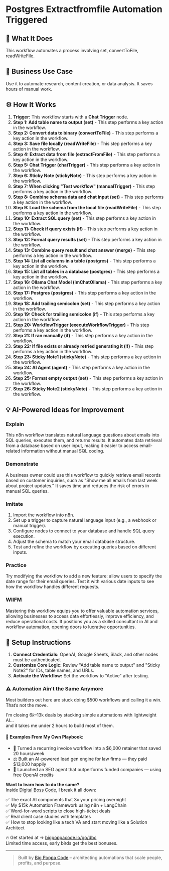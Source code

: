 # Postgres Extractfromfile Automation Triggered

## 🚀 What It Does
This workflow automates a process involving set, convertToFile, readWriteFile.

## 💼 Business Use Case
Use it to automate research, content creation, or data analysis. It saves hours of manual work.

## ⚙️ How It Works
1.  **Trigger:** This workflow starts with a **Chat Trigger** node.
2. **Step 1: Add table name to output (set)** - This step performs a key action in the workflow.
3. **Step 2: Convert data to binary (convertToFile)** - This step performs a key action in the workflow.
4. **Step 3: Save file locally (readWriteFile)** - This step performs a key action in the workflow.
5. **Step 4: Extract data from file (extractFromFile)** - This step performs a key action in the workflow.
6. **Step 5: Chat Trigger (chatTrigger)** - This step performs a key action in the workflow.
7. **Step 6: Sticky Note (stickyNote)** - This step performs a key action in the workflow.
8. **Step 7: When clicking "Test workflow" (manualTrigger)** - This step performs a key action in the workflow.
9. **Step 8: Combine schema data and chat input (set)** - This step performs a key action in the workflow.
10. **Step 9: Load the schema from the local file (readWriteFile)** - This step performs a key action in the workflow.
11. **Step 10: Extract SQL query (set)** - This step performs a key action in the workflow.
12. **Step 11: Check if query exists (if)** - This step performs a key action in the workflow.
13. **Step 12: Format query results (set)** - This step performs a key action in the workflow.
14. **Step 13: Combine query result and chat answer (merge)** - This step performs a key action in the workflow.
15. **Step 14: List all columns in a table (postgres)** - This step performs a key action in the workflow.
16. **Step 15: List all tables in a database (postgres)** - This step performs a key action in the workflow.
17. **Step 16: Ollama Chat Model (lmChatOllama)** - This step performs a key action in the workflow.
18. **Step 17: Postgres (postgres)** - This step performs a key action in the workflow.
19. **Step 18: Add trailing semicolon (set)** - This step performs a key action in the workflow.
20. **Step 19: Check for trailing semicolon (if)** - This step performs a key action in the workflow.
21. **Step 20: WorkflowTrigger (executeWorkflowTrigger)** - This step performs a key action in the workflow.
22. **Step 21: If ran manually (if)** - This step performs a key action in the workflow.
23. **Step 22: If file exists or already retried generating it (if)** - This step performs a key action in the workflow.
24. **Step 23: Sticky Note1 (stickyNote)** - This step performs a key action in the workflow.
25. **Step 24: AI Agent (agent)** - This step performs a key action in the workflow.
26. **Step 25: Format empty output (set)** - This step performs a key action in the workflow.
27. **Step 26: Sticky Note2 (stickyNote)** - This step performs a key action in the workflow.

## 💡 AI-Powered Ideas for Improvement
### Explain
This n8n workflow translates natural language questions about emails into SQL queries, executes them, and returns results. It automates data retrieval from a database based on user input, making it easier to access email-related information without manual SQL coding.

### Demonstrate
A business owner could use this workflow to quickly retrieve email records based on customer inquiries, such as "Show me all emails from last week about project updates." It saves time and reduces the risk of errors in manual SQL queries.

### Imitate
1. Import the workflow into n8n.
2. Set up a trigger to capture natural language input (e.g., a webhook or manual trigger).
3. Configure nodes to connect to your database and handle SQL query execution.
4. Adjust the schema to match your email database structure.
5. Test and refine the workflow by executing queries based on different inputs.

### Practice
Try modifying the workflow to add a new feature: allow users to specify the date range for their email queries. Test it with various date inputs to see how the workflow handles different requests.

### WIIFM
Mastering this workflow equips you to offer valuable automation services, allowing businesses to access data effortlessly, improve efficiency, and reduce operational costs. It positions you as a skilled consultant in AI and workflow automation, opening doors to lucrative opportunities.

## 🔧 Setup Instructions
1. **Connect Credentials:** OpenAI, Google Sheets, Slack, and other nodes must be authenticated.
2. **Customize Core Logic:** Review "Add table name to output" and "Sticky Note2" for IDs, table names, and URLs.
3. **Activate the Workflow:** Set the workflow to "Active" after testing.

### ⚠️ Automation Ain’t the Same Anymore

Most builders out here are stuck doing $500 workflows and calling it a win.  
That’s not the move.  

I'm closing $6k–$13k deals by stacking simple automations with lightweight AI...  
and it takes me under 2 hours to build most of them.

#### 🧠 Examples From My Own Playbook:
- 🔁 Turned a recurring invoice workflow into a $6,000 retainer that saved 20 hours/week  
- ⚖️ Built an AI-powered lead gen engine for law firms — they paid $13,000 happily  
- 🚀 Launched an SEO agent that outperforms funded companies — using free OpenAI credits  

**Want to learn how to do the same?**  
Inside [Digital Boss Code](https://bigpoppacode.io/go/dbc), I break it all down:

✅ The exact AI components that 3x your pricing overnight  
✅ My $15k Automation Framework using n8n + LangChain  
✅ Word-for-word scripts to close high-ticket deals  
✅ Real client case studies with templates  
✅ How to stop looking like a tech VA and start moving like a Solution Architect  

🔥 Get started at → [bigpoppacode.io/go/dbc](https://bigpoppacode.io/go/dbc)  
Limited time access, early birds get the best bonuses.

---
> Built by [Big Poppa Code](https://bigpoppacode.io) – architecting automations that scale people, profits, and purpose.
